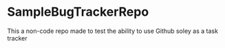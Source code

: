 SampleBugTrackerRepo
====================

This a non-code repo made to test the ability to use Github soley as a task tracker
